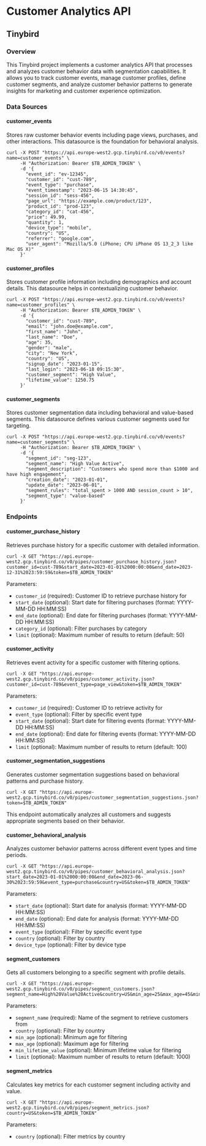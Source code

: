 
# Customer Analytics API

## Tinybird

### Overview

This Tinybird project implements a customer analytics API that processes and analyzes customer behavior data with segmentation capabilities. It allows you to track customer events, manage customer profiles, define customer segments, and analyze customer behavior patterns to generate insights for marketing and customer experience optimization.

### Data Sources

#### customer_events

Stores raw customer behavior events including page views, purchases, and other interactions. This datasource is the foundation for behavioral analysis.

```
curl -X POST "https://api.europe-west2.gcp.tinybird.co/v0/events?name=customer_events" \
     -H "Authorization: Bearer $TB_ADMIN_TOKEN" \
     -d '{
       "event_id": "ev-12345",
       "customer_id": "cust-789",
       "event_type": "purchase",
       "event_timestamp": "2023-06-15 14:30:45",
       "session_id": "sess-456",
       "page_url": "https://example.com/product/123",
       "product_id": "prod-123",
       "category_id": "cat-456",
       "price": 49.99,
       "quantity": 1,
       "device_type": "mobile",
       "country": "US",
       "referrer": "google.com",
       "user_agent": "Mozilla/5.0 (iPhone; CPU iPhone OS 13_2_3 like Mac OS X)"
     }'
```

#### customer_profiles

Stores customer profile information including demographics and account details. This datasource helps in contextualizing customer behavior.

```
curl -X POST "https://api.europe-west2.gcp.tinybird.co/v0/events?name=customer_profiles" \
     -H "Authorization: Bearer $TB_ADMIN_TOKEN" \
     -d '{
       "customer_id": "cust-789",
       "email": "john.doe@example.com",
       "first_name": "John",
       "last_name": "Doe",
       "age": 35,
       "gender": "male",
       "city": "New York",
       "country": "US",
       "signup_date": "2023-01-15",
       "last_login": "2023-06-18 09:15:30",
       "customer_segment": "High Value",
       "lifetime_value": 1250.75
     }'
```

#### customer_segments

Stores customer segmentation data including behavioral and value-based segments. This datasource defines various customer segments used for targeting.

```
curl -X POST "https://api.europe-west2.gcp.tinybird.co/v0/events?name=customer_segments" \
     -H "Authorization: Bearer $TB_ADMIN_TOKEN" \
     -d '{
       "segment_id": "seg-123",
       "segment_name": "High Value Active",
       "segment_description": "Customers who spend more than $1000 and have high engagement",
       "creation_date": "2023-01-01",
       "update_date": "2023-06-01",
       "segment_rules": "total_spent > 1000 AND session_count > 10",
       "segment_type": "value-based"
     }'
```

### Endpoints

#### customer_purchase_history

Retrieves purchase history for a specific customer with detailed information.

```
curl -X GET "https://api.europe-west2.gcp.tinybird.co/v0/pipes/customer_purchase_history.json?customer_id=cust-789&start_date=2023-01-01%2000:00:00&end_date=2023-12-31%2023:59:59&token=$TB_ADMIN_TOKEN"
```

Parameters:
- `customer_id` (required): Customer ID to retrieve purchase history for
- `start_date` (optional): Start date for filtering purchases (format: YYYY-MM-DD HH:MM:SS)
- `end_date` (optional): End date for filtering purchases (format: YYYY-MM-DD HH:MM:SS)
- `category_id` (optional): Filter purchases by category
- `limit` (optional): Maximum number of results to return (default: 50)

#### customer_activity

Retrieves event activity for a specific customer with filtering options.

```
curl -X GET "https://api.europe-west2.gcp.tinybird.co/v0/pipes/customer_activity.json?customer_id=cust-789&event_type=page_view&token=$TB_ADMIN_TOKEN"
```

Parameters:
- `customer_id` (required): Customer ID to retrieve activity for
- `event_type` (optional): Filter by specific event type
- `start_date` (optional): Start date for filtering events (format: YYYY-MM-DD HH:MM:SS)
- `end_date` (optional): End date for filtering events (format: YYYY-MM-DD HH:MM:SS)
- `limit` (optional): Maximum number of results to return (default: 100)

#### customer_segmentation_suggestions

Generates customer segmentation suggestions based on behavioral patterns and purchase history.

```
curl -X GET "https://api.europe-west2.gcp.tinybird.co/v0/pipes/customer_segmentation_suggestions.json?token=$TB_ADMIN_TOKEN"
```

This endpoint automatically analyzes all customers and suggests appropriate segments based on their behavior.

#### customer_behavioral_analysis

Analyzes customer behavior patterns across different event types and time periods.

```
curl -X GET "https://api.europe-west2.gcp.tinybird.co/v0/pipes/customer_behavioral_analysis.json?start_date=2023-01-01%2000:00:00&end_date=2023-06-30%2023:59:59&event_type=purchase&country=US&token=$TB_ADMIN_TOKEN"
```

Parameters:
- `start_date` (optional): Start date for analysis (format: YYYY-MM-DD HH:MM:SS)
- `end_date` (optional): End date for analysis (format: YYYY-MM-DD HH:MM:SS)
- `event_type` (optional): Filter by specific event type
- `country` (optional): Filter by country
- `device_type` (optional): Filter by device type

#### segment_customers

Gets all customers belonging to a specific segment with profile details.

```
curl -X GET "https://api.europe-west2.gcp.tinybird.co/v0/pipes/segment_customers.json?segment_name=High%20Value%20Active&country=US&min_age=25&max_age=45&min_lifetime_value=500&token=$TB_ADMIN_TOKEN"
```

Parameters:
- `segment_name` (required): Name of the segment to retrieve customers from
- `country` (optional): Filter by country
- `min_age` (optional): Minimum age for filtering
- `max_age` (optional): Maximum age for filtering
- `min_lifetime_value` (optional): Minimum lifetime value for filtering
- `limit` (optional): Maximum number of results to return (default: 1000)

#### segment_metrics

Calculates key metrics for each customer segment including activity and value.

```
curl -X GET "https://api.europe-west2.gcp.tinybird.co/v0/pipes/segment_metrics.json?country=US&token=$TB_ADMIN_TOKEN"
```

Parameters:
- `country` (optional): Filter metrics by country
